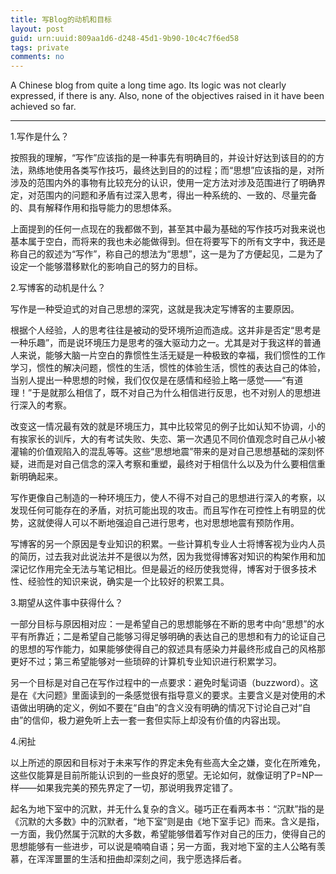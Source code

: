 ```yaml
---
title: 写Blog的动机和目标
layout: post
guid: urn:uuid:809aa1d6-d248-45d1-9b90-10c4c7f6ed58
tags: private
comments: no
---
```


A Chinese blog from quite a long time ago. Its logic was not clearly expressed, if there is any. Also, none of the objectives raised in it have been achieved so far. 

----

1.写作是什么？

   按照我的理解，“写作”应该指的是一种事先有明确目的，并设计好达到该目的的方法，熟练地使用各类写作技巧，最终达到目的的过程；而“思想”应该指的是，对所涉及的范围内外的事物有比较充分的认识，使用一定方法对涉及范围进行了明确界定，对范围内的问题和矛盾有过深入思考，得出一种系统的、一致的、尽量完备的、具有解释作用和指导能力的思想体系。

  上面提到的任何一点现在的我都做不到，甚至其中最为基础的写作技巧对我来说也基本属于空白，而将来的我也未必能做得到。但在将要写下的所有文字中，我还是称自己的叙述为“写作”，称自己的想法为“思想”，这一是为了方便起见，二是为了设定一个能够潜移默化的影响自己的努力的目标。

2.写博客的动机是什么？

  写作是一种受迫式的对自己思想的深究，这就是我决定写博客的主要原因。

  根据个人经验，人的思考往往是被动的受环境所迫而造成。这并非是否定“思考是一种乐趣”，而是说环境压力是思考的强大驱动力之一。尤其是对于我这样的普通人来说，能够大脑一片空白的靠惯性生活无疑是一种极致的幸福，我们惯性的工作学习，惯性的解决问题，惯性的生活，惯性的体验生活，惯性的表达自己的体验，当别人提出一种思想的时候，我们仅仅是在感情和经验上略一感觉——“有道理！”于是就那么相信了，既不对自己为什么相信进行反思，也不对别人的思想进行深入的考察。

  改变这一情况最有效的就是环境压力，其中比较常见的例子比如认知不协调，小的有挨家长的训斥，大的有考试失败、失恋、第一次遇见不同价值观念时自己从小被灌输的价值观陷入的混乱等等。这些“思想地震”带来的是对自己思想基础的深刻怀疑，进而是对自己信念的深入考察和重塑，最终对于相信什么以及为什么要相信重新明确起来。

  写作更像自己制造的一种环境压力，使人不得不对自己的思想进行深入的考察，以发现任何可能存在的矛盾，对抗可能出现的攻击。而且写作在可控性上有明显的优势，这就使得人可以不断地强迫自己进行思考，也对思想地震有预防作用。

  写博客的另一个原因是专业知识的积累。一些计算机专业人士将博客视为业内人员的简历，过去我对此说法并不是很以为然，因为我觉得博客对知识的构架作用和加深记忆作用完全无法与笔记相比。但是最近的经历使我觉得，博客对于很多技术性、经验性的知识来说，确实是一个比较好的积累工具。

3.期望从这件事中获得什么？

  一部分目标与原因相对应：一是希望自己的思想能够在不断的思考中向“思想”的水平有所靠近；二是希望自己能够习得足够明确的表达自己的思想和有力的论证自己的思想的写作能力，如果能够使得自己的叙述具有感染力并最终形成自己的风格那更好不过；第三希望能够对一些琐碎的计算机专业知识进行积累学习。

  另一个目标是对自己在写作过程中的一点要求：避免时髦词语（buzzword）。这是在《大问题》里面读到的一条感觉很有指导意义的要求。主要含义是对使用的术语做出明确的定义，例如不要在“自由”的含义没有明确的情况下讨论自己对“自由”的信仰，极力避免听上去一套一套但实际上却没有价值的内容出现。

4.闲扯

  以上所述的原因和目标对于未来写作的界定未免有些高大全之嫌，变化在所难免，这些仅能算是目前所能认识到的一些良好的愿望。无论如何，就像证明了P=NP一样——如果我完美的预先界定了一切，那说明我界定错了。

  起名为地下室中的沉默，并无什么复杂的含义。碰巧正在看两本书：“沉默”指的是《沉默的大多数》中的沉默者，“地下室”则是由《地下室手记》而来。含义是指，一方面，我仍然属于沉默的大多数，希望能够借着写作对自己的压力，使得自己的思想能够有一些进步，可以说是喃喃自语；另一方面，我对地下室的主人公略有羡慕，在浑浑噩噩的生活和扭曲却深刻之间，我宁愿选择后者。
